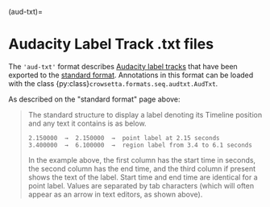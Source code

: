 (aud-txt)=

# Audacity Label Track .txt files

The `'aud-txt'` format describes 
[Audacity label tracks](https://manual.audacityteam.org/man/label_tracks.html) 
that have been exported to the 
[standard format](https://manual.audacityteam.org/man/importing_and_exporting_labels.html#Standard_.28default.29_format).
Annotations in this format can be loaded with the class {py:class}`crowsetta.formats.seq.audtxt.AudTxt`.

As described on the "standard format" page above:

> The standard structure to display a label denoting its Timeline position and any text it contains is as below.
>
> ```text
> 2.150000  →  2.150000  →  point label at 2.15 seconds
> 3.400000  →  6.100000  →  region label from 3.4 to 6.1 seconds
> ```
>
> In the example above, the first column has the start time in seconds, 
> the second column has the end time, and the third column if present shows the text of the label. 
> Start time and end time are identical for a point label. Values are separated by tab characters 
> (which will often appear as an arrow in text editors, as shown above). 